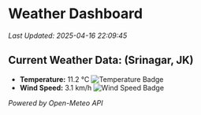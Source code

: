 
# Weather Dashboard

_Last Updated: 2025-04-16 22:09:45_

## Current Weather Data: (Srinagar, JK)
- **Temperature:** 11.2 °C ![Temperature Badge](https://img.shields.io/badge/Temperature-Low%20Temp-blue)
- **Wind Speed:** 3.1 km/h ![Wind Speed Badge](https://img.shields.io/badge/Wind%20Speed-Light%20Wind-blue)

*Powered by Open-Meteo API*
